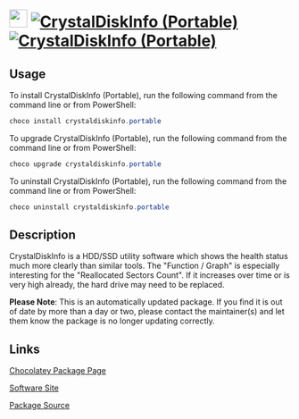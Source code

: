 ﻿# <img src="https://cdn.jsdelivr.net/gh/mkevenaar/chocolatey-packages@01831f507ebdb56a77672d83934175202e1d1dbd/icons/crystaldiskinfo.png" width="32" height="32"/> [![CrystalDiskInfo (Portable)](https://img.shields.io/chocolatey/v/crystaldiskinfo.portable.svg?label=CrystalDiskInfo+(Portable))](https://chocolatey.org/packages/crystaldiskinfo.portable) [![CrystalDiskInfo (Portable)](https://img.shields.io/chocolatey/dt/crystaldiskinfo.portable.svg)](https://chocolatey.org/packages/crystaldiskinfo.portable)

## Usage

To install CrystalDiskInfo (Portable), run the following command from the command line or from PowerShell:

```powershell
choco install crystaldiskinfo.portable
```

To upgrade CrystalDiskInfo (Portable), run the following command from the command line or from PowerShell:

```powershell
choco upgrade crystaldiskinfo.portable
```

To uninstall CrystalDiskInfo (Portable), run the following command from the command line or from PowerShell:

```powershell
choco uninstall crystaldiskinfo.portable
```

## Description

CrystalDiskInfo is a HDD/SSD utility software which shows the health status much more clearly than similar tools.
The "Function / Graph" is especially interesting for the "Reallocated Sectors Count".
If it increases over time or is very high already, the hard drive may need to be replaced.

**Please Note**: This is an automatically updated package. If you find it is
out of date by more than a day or two, please contact the maintainer(s) and
let them know the package is no longer updating correctly.


## Links

[Chocolatey Package Page](https://chocolatey.org/packages/crystaldiskinfo.portable)

[Software Site](https://crystalmark.info/en/software/crystaldiskinfo/)

[Package Source](https://github.com/mkevenaar/chocolatey-packages/tree/master/automatic/crystaldiskinfo.portable)

